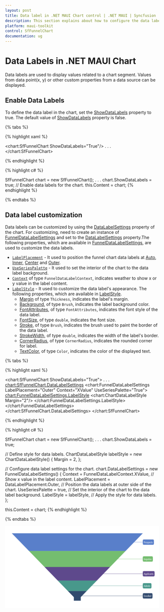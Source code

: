 ```yaml
---
layout: post
title: Data label in .NET MAUI Chart control | .NET MAUI | Syncfusion
description: This section explains about how to configure the data labels and its features in .NET MAUI Chart (SfFunnelChart).
platform: maui-toolkit
control: SfFunnelChart
documentation: ug
---
```


# Data Labels in .NET MAUI Chart

Data labels are used to display values related to a chart segment. Values from data point(x, y) or other custom properties from a data source can be displayed. 

## Enable Data Labels 

To define the data label in the chart, set the [ShowDataLabels](https://help.syncfusion.com/cr/maui-toolkit/Syncfusion.Maui.Toolkit.Charts.SfFunnelChart.html#Syncfusion_Maui_Toolkit_Charts_SfFunnelChart_ShowDataLabels) property to true. The default value of [ShowDataLabels](https://help.syncfusion.com/cr/maui-toolkit/Syncfusion.Maui.Toolkit.Charts.SfFunnelChart.html#Syncfusion_Maui_Toolkit_Charts_SfFunnelChart_ShowDataLabels) property is false. 

{% tabs %}

{% highlight xaml %}

<chart:SfFunnelChart ShowDataLabels="True"/>
. . .
</chart:SfFunnelChart>

{% endhighlight %}

{% highlight c# %}

SfFunnelChart chart = new SfFunnelChart();
. . .
chart.ShowDataLabels = true;  // Enable data labels for the chart.
this.Content = chart;
{% endhighlight %}

{% endtabs %} 

## Data label customization

 Data labels can be customized by using the [DataLabelSettings](https://help.syncfusion.com/cr/maui-toolkit/Syncfusion.Maui.Toolkit.Charts.SfFunnelChart.html#Syncfusion_Maui_Toolkit_Charts_SfFunnelChart_DataLabelSettings) property of the chart. For customizing, need to create an instance of [FunnelDataLabelSettings](https://help.syncfusion.com/cr/maui-toolkit/Syncfusion.Maui.Toolkit.Charts.FunnelDataLabelSettings.html) and set to the [DataLabelSettings](https://help.syncfusion.com/cr/maui-toolkit/Syncfusion.Maui.Toolkit.Charts.SfFunnelChart.html#Syncfusion_Maui_Toolkit_Charts_SfFunnelChart_DataLabelSettings) property.The following properties, which are available in [FunnelDataLabelSettings](https://help.syncfusion.com/cr/maui-toolkit/Syncfusion.Maui.Toolkit.Charts.FunnelDataLabelSettings.html), are used to customize the data labels. 

 * [`LabelPlacement`](https://help.syncfusion.com/cr/maui-toolkit/Syncfusion.Maui.Toolkit.Charts.ChartDataLabelSettings.html#Syncfusion_Maui_Toolkit_Charts_ChartDataLabelSettings_LabelPlacement) - It used to position the funnel chart data labels at [Auto](https://help.syncfusion.com/cr/maui-toolkit/Syncfusion.Maui.Toolkit.Charts.DataLabelPlacement.html#Syncfusion_Maui_Toolkit_Charts_DataLabelPlacement_Auto), [Inner](https://help.syncfusion.com/cr/maui-toolkit/Syncfusion.Maui.Toolkit.Charts.DataLabelPlacement.html#Syncfusion_Maui_Toolkit_Charts_DataLabelPlacement_Inner), [Center](https://help.syncfusion.com/cr/maui-toolkit/Syncfusion.Maui.Toolkit.Charts.DataLabelPlacement.html#Syncfusion_Maui_Toolkit_Charts_DataLabelPlacement_Center) and [Outer](https://help.syncfusion.com/cr/maui-toolkit/Syncfusion.Maui.Toolkit.Charts.DataLabelPlacement.html#Syncfusion_Maui_Toolkit_Charts_DataLabelPlacement_Outer).
 * [`UseSeriesPalette`](https://help.syncfusion.com/cr/maui-toolkit/Syncfusion.Maui.Toolkit.Charts.ChartDataLabelSettings.html#Syncfusion_Maui_Toolkit_Charts_ChartDataLabelSettings_UseSeriesPalette) - It used to set the interior of the chart to the data label background.
 * [`Context`]() of type `FunnelDataLabelContext`, indicates weather to show x or y value in the label content.
 * [`LabelStyle`](https://help.syncfusion.com/cr/maui-toolkit/Syncfusion.Maui.Toolkit.Charts.ChartDataLabelSettings.html#Syncfusion_Maui_Toolkit_Charts_ChartDataLabelSettings_LabelStyle) - It used to customize the data label's appearance. The following properties, which are available in [LabelStyle]().
    * [Margin](https://help.syncfusion.com/cr/maui-toolkit/Syncfusion.Maui.Toolkit.Charts.ChartLabelStyle.html#Syncfusion_Maui_Toolkit_Charts_ChartLabelStyle_Margin) of type `Thickness`, indicates the label's margin.
    * [Background](https://help.syncfusion.com/cr/maui-toolkit/Syncfusion.Maui.Toolkit.Charts.ChartLabelStyle.html#Syncfusion_Maui_Toolkit_Charts_ChartLabelStyle_Background), of type `Brush`, indicates the label background color.
    * [FontAttributes](https://help.syncfusion.com/cr/maui-toolkit/Syncfusion.Maui.Toolkit.Charts.ChartLabelStyle.html#Syncfusion_Maui_Toolkit_Charts_ChartLabelStyle_FontAttributes), of type `FontAttributes`, indicates the font style of the data label.
    * [FontSize](https://help.syncfusion.com/cr/maui-toolkit/Syncfusion.Maui.Toolkit.Charts.ChartLabelStyle.html#Syncfusion_Maui_Toolkit_Charts_ChartLabelStyle_FontSize), of type `double`, indicates the font size.
    * [Stroke](https://help.syncfusion.com/cr/maui-toolkit/Syncfusion.Maui.Toolkit.Charts.ChartLabelStyle.html#Syncfusion_Maui_Toolkit_Charts_ChartLabelStyle_Stroke), of type `Brush`, indicates the brush used to paint the border of the data label.
    * [StrokeWidth](https://help.syncfusion.com/cr/maui-toolkit/Syncfusion.Maui.Toolkit.Charts.ChartLabelStyle.html#Syncfusion_Maui_Toolkit_Charts_ChartLabelStyle_StrokeWidth), of type `double`, indicates the width of the label's border.
    * [CornerRadius](https://help.syncfusion.com/cr/maui-toolkit/Syncfusion.Maui.Toolkit.Charts.ChartLabelStyle.html#Syncfusion_Maui_Toolkit_Charts_ChartLabelStyle_CornerRadius), of type `CornerRadius`, indicates the rounded corner for label.
    * [TextColor](https://help.syncfusion.com/cr/maui-toolkit/Syncfusion.Maui.Toolkit.Charts.ChartLabelStyle.html#Syncfusion_Maui_Toolkit_Charts_ChartLabelStyle_TextColor), of type `Color`, indicates the color of the displayed text.

{% tabs %}

{% highlight xaml %}

<chart:SfFunnelChart ShowDataLabels="True">
    . . .
    <chart:SfFunnelChart.DataLabelSettings>
        <chart:FunnelDataLabelSettings LabelPlacement="Outer" 
                                       Context="XValue" 
                                       UseSeriesPalette="True">
            <chart:FunnelDataLabelSettings.LabelStyle>
                <chart:ChartDataLabelStyle Margin="2"/>
            </chart:FunnelDataLabelSettings.LabelStyle>
        </chart:FunnelDataLabelSettings>
    </chart:SfFunnelChart.DataLabelSettings>
</chart:SfFunnelChart>

{% endhighlight %}

{% highlight c# %}

SfFunnelChart chart = new SfFunnelChart();
. . .
chart.ShowDataLabels = true;

// Define style for data labels.
ChartDataLabelStyle labelStyle = new ChartDataLabelStyle()
{
    Margin = 2,
};

// Configure data label settings for the chart.
chart.DataLabelSettings = new FunnelDataLabelSettings()
{
    Context = FunnelDataLabelContext.XValue, // Show x value in the label content.
    LabelPlacement = DataLabelPlacement.Outer, // Position the data labels at outer side of the chart.
    UseSeriesPalette = true, // Set the interior of the chart to the data label background.
    LabelStyle = labelStyle, // Apply the style for data labels.
};

this.Content = chart;
{% endhighlight %}

{% endtabs %} 

![Data label for .NET MAUI Funnel chart](DataLabel_images/MAUI_data_label.png)